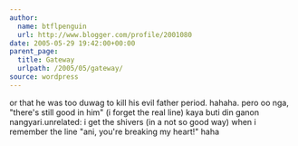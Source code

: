 ```yaml
---
author:
  name: btflpenguin
  url: http://www.blogger.com/profile/2001080
date: 2005-05-29 19:42:00+00:00
parent_page:
  title: Gateway
  urlpath: /2005/05/gateway/
source: wordpress
---
```


or that he was too duwag to kill his evil father period. hahaha. pero oo nga,  "there's still good in him" (i forget the real line) kaya buti din ganon  nangyari.unrelated: i get the shivers (in a not so good way) when i remember the line  "ani, you're breaking my heart!" haha